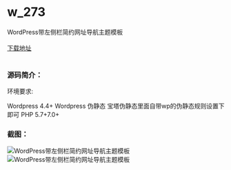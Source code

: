 # w_273
WordPress带左侧栏简约网址导航主题模板
<br/></br>
[下载地址](https://www.uuid2.com/273.html "下载地址")
<br/></br>
<h3>源码简介：</h3>
<p>环境要求:<p>
<p>Wordpress 4.4+
Wordpress 伪静态 宝塔伪静态里面自带wp的伪静态规则设置下即可
PHP 5.7+7.0+<p>
<h3>截图：</h3>
<img src="https://www.uuid2.com/wp-content/uploads/img/202105/b495125249.jpg" alt="WordPress带左侧栏简约网址导航主题模板"><img src="https://www.uuid2.com/wp-content/uploads/img/202105/74f930b138.jpg" alt="WordPress带左侧栏简约网址导航主题模板">
